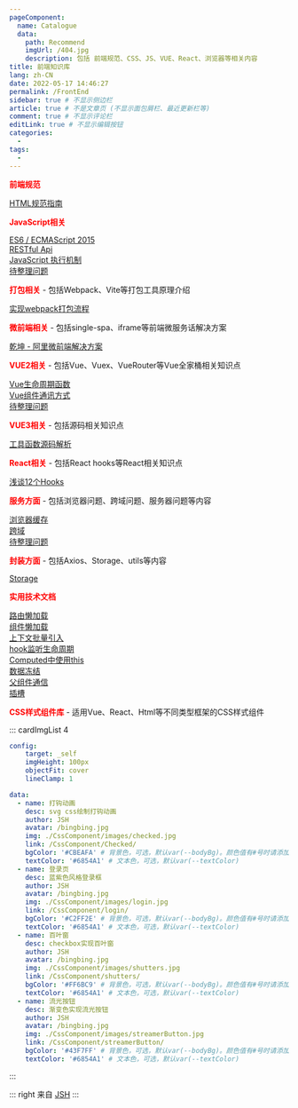 ```yaml
---
pageComponent:
  name: Catalogue
  data:
    path: Recommend
    imgUrl: /404.jpg
    description: 包括 前端规范、CSS、JS、VUE、React、浏览器等相关内容
title: 前端知识库
lang: zh-CN
date: 2022-05-17 14:46:27
permalink: /FrontEnd
sidebar: true # 不显示侧边栏
article: true # 不是文章页 (不显示面包屑栏、最近更新栏等)
comment: true # 不显示评论栏
editLink: true # 不显示编辑按钮
categories: 
  -
tags: 
  - 
---
```



<el-divider content-position="left"><strong style="color: red">前端规范</strong></el-divider>
<div><a target="_blank" href="/Standard/FrontEnd/">HTML规范指南</a></div>


<el-divider content-position="left"><strong style="color: red">JavaScript相关</strong></el-divider>
<el-row :gutter="20">
  <el-col :lg="8" :sm="24"><div><a target="_blank" href="/JavaScript/ES6/">ES6 / ECMAScript 2015</a></div></el-col>
  <el-col :lg="8" :sm="24"><div><a target="_blank" href="/JavaScript/RESTful/">RESTful Api</a></div></el-col>
  <el-col :lg="8" :sm="24"><div><a target="_blank" href="/JavaScript/EventLoop/">JavaScript 执行机制</a></div></el-col>
  <el-col :lg="8" :sm="24"><div><a target="_blank" href="/JavaScript/Question/">待整理问题</a></div></el-col>
</el-row>


<el-divider content-position="left"><strong style="color: red">打包相关</strong> - 包括Webpack、Vite等打包工具原理介绍</el-divider>
<div><a target="_blank" href="/Webpack/">实现webpack打包流程</a></div>


<el-divider content-position="left"><strong style="color: red">微前端相关</strong> - 包括single-spa、iframe等前端微服务话解决方案</el-divider>
<div><a target="_blank" href="/Micro/QianKun/">乾坤 - 阿里微前端解决方案</a></div>


<el-divider content-position="left"><strong style="color: red">VUE2相关</strong> - 包括Vue、Vuex、VueRouter等Vue全家桶相关知识点</el-divider>
<el-row :gutter="20">
  <el-col :lg="8" :sm="24"><div><a target="_blank" href="/Vue/LifeCycle/">Vue生命周期函数</a></div></el-col>
  <el-col :lg="8" :sm="24"><div><a target="_blank" href="/Vue/Communicate/">Vue组件通讯方式</a></div></el-col>
  <el-col :lg="8" :sm="24"><div><a target="_blank" href="/Vue/Question/">待整理问题</a></div></el-col>
</el-row>

<el-divider content-position="left"><strong style="color: red">VUE3相关</strong> - 包括源码相关知识点</el-divider>
<el-row :gutter="20">
  <el-col :lg="8" :sm="24"><div><a target="_blank" href="/Vue3/ToolFunction/">工具函数源码解析</a></div></el-col>
</el-row>

<el-divider content-position="left"><strong style="color: red">React相关</strong> - 包括React hooks等React相关知识点</el-divider>
<div><a target="_blank" href="/React/Hooks/">浅谈12个Hooks</a></div>


<el-divider content-position="left"><strong style="color: red">服务方面</strong> - 包括浏览器问题、跨域问题、服务器问题等内容</el-divider>
<el-row :gutter="20">
  <el-col :lg="8" :sm="24"><div><a target="_blank" href="/Network/BrowserCache/">浏览器缓存</a></div></el-col>
  <el-col :lg="8" :sm="24"><div><a target="_blank" href="/Network/CrossDomain/">跨域</a></div></el-col>
  <el-col :lg="8" :sm="24"><div><a target="_blank" href="/Network/Question/">待整理问题</a></div></el-col>
</el-row>


<el-divider content-position="left"><strong style="color: red">封装方面</strong> - 包括Axios、Storage、utils等内容</el-divider>
<div><a target="_blank" href="/Package/Storage/">Storage</a></div>


<el-divider content-position="left"><strong style="color: red">实用技术文档</strong></el-divider>
<el-row :gutter="20">
  <el-col :lg="8" :sm="24"><div><a target="_blank" href="/SkillPoint/LazyRouter/">路由懒加载</a></div></el-col>
  <el-col :lg="8" :sm="24"><div><a target="_blank" href="/SkillPoint/LazyComponent/">组件懒加载</a></div></el-col>
  <el-col :lg="8" :sm="24"><div><a target="_blank" href="/SkillPoint/Context/">上下文批量引入</a></div></el-col>
  <el-col :lg="8" :sm="24"><div><a target="_blank" href="/SkillPoint/@Hook/">hook监听生命周期</a></div></el-col>
  <el-col :lg="8" :sm="24"><div><a target="_blank" href="/SkillPoint/Computed/">Computed中使用this</a></div></el-col>
  <el-col :lg="8" :sm="24"><div><a target="_blank" href="/SkillPoint/Freeze/">数据冻结</a></div></el-col>
  <el-col :lg="8" :sm="24"><div><a target="_blank" href="/SkillPoint/Sync/">父组件通信</a></div></el-col>
  <el-col :lg="8" :sm="24"><div><a target="_blank" href="/SkillPoint/Slot/">插槽</a></div></el-col>
</el-row>


<el-divider content-position="left"><strong style="color: red">CSS样式组件库</strong> - 适用Vue、React、Html等不同类型框架的CSS样式组件</el-divider>

::: cardImgList  4
```yaml
config:
    target: _self
    imgHeight: 100px
    objectFit: cover
    lineClamp: 1

data:
  - name: 打钩动画
    desc: svg css绘制打钩动画
    author: JSH
    avatar: /bingbing.jpg
    img: ./CssComponent/images/checked.jpg
    link: /CssComponent/Checked/
    bgColor: '#CBEAFA' # 背景色，可选，默认var(--bodyBg)。颜色值有#号时请添加引号
    textColor: '#6854A1' # 文本色，可选，默认var(--textColor)
  - name: 登录页
    desc: 蓝紫色风格登录框
    author: JSH
    avatar: /bingbing.jpg
    img: ./CssComponent/images/login.jpg
    link: /CssComponent/login/
    bgColor: '#C2FF2E' # 背景色，可选，默认var(--bodyBg)。颜色值有#号时请添加引号
    textColor: '#6854A1' # 文本色，可选，默认var(--textColor)
  - name: 百叶窗
    desc: checkbox实现百叶窗
    author: JSH
    avatar: /bingbing.jpg
    img: ./CssComponent/images/shutters.jpg
    link: /CssComponent/shutters/
    bgColor: '#FF6BC9' # 背景色，可选，默认var(--bodyBg)。颜色值有#号时请添加引号
    textColor: '#6854A1' # 文本色，可选，默认var(--textColor)
  - name: 流光按钮
    desc: 渐变色实现流光按钮
    author: JSH
    avatar: /bingbing.jpg
    img: ./CssComponent/images/streamerButton.jpg
    link: /CssComponent/streamerButton/
    bgColor: '#43F7FF' # 背景色，可选，默认var(--bodyBg)。颜色值有#号时请添加引号
    textColor: '#6854A1' # 文本色，可选，默认var(--textColor)
```
:::


::: right
来自 [JSH](https://gitee.com/jin-shaohui/vuepress)
:::


<Vssue :title="$title" />
